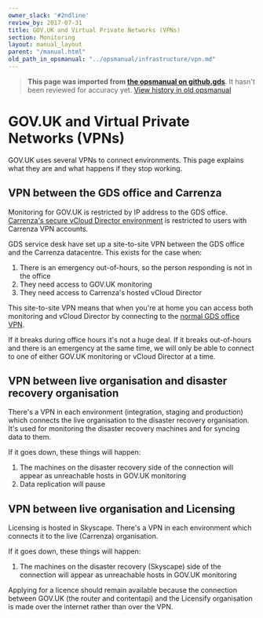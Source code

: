 ```yaml
---
owner_slack: '#2ndline'
review_by: 2017-07-31
title: GOV.UK and Virtual Private Networks (VPNs)
section: Monitoring
layout: manual_layout
parent: "/manual.html"
old_path_in_opsmanual: "../opsmanual/infrastructure/vpn.md"
---
```




> **This page was imported from [the opsmanual on github.gds](https://github.gds/gds/opsmanual)**.
It hasn't been reviewed for accuracy yet.
[View history in old opsmanual](https://github.gds/gds/opsmanual/tree/master/infrastructure/vpn.md)


# GOV.UK and Virtual Private Networks (VPNs)

GOV.UK uses several VPNs to connect environments. This page explains what they
are and what happens if they stop working.

## VPN between the GDS office and Carrenza

Monitoring for GOV.UK is restricted by IP address to the GDS office.
[Carrenza's secure vCloud Director environment][carrenza-secure]
is restricted to users with Carrenza VPN accounts.

GDS service desk have set up a site-to-site VPN between the GDS office and the
Carrenza datacentre. This exists for the case when:

1. There is an emergency out-of-hours, so the person responding is not in the office
2. They need access to GOV.UK monitoring
3. They need access to Carrenza's hosted vCloud Director

This site-to-site VPN means that when you're at home you can access both monitoring
and vCloud Director by connecting to the [normal GDS office VPN][gds-vpn].

If it breaks during office hours it's not a huge deal. If it breaks out-of-hours and
there is an emergency at the same time, we will only be able to connect to one of
either GOV.UK monitoring or vCloud Director at a time.

## VPN between live organisation and disaster recovery organisation

There's a VPN in each environment (integration, staging and production) which connects
the live organisation to the disaster recovery organisation. It's used for monitoring
the disaster recovery machines and for syncing data to them.

If it goes down, these things will happen:

1. The machines on the disaster recovery side of the connection will appear as
   unreachable hosts in GOV.UK monitoring
2. Data replication will pause

## VPN between live organisation and Licensing

Licensing is hosted in Skyscape.
There's a VPN in each environment which connects it to the live (Carrenza) organisation.

If it goes down, these things will happen:

1. The machines on the disaster recovery (Skyscape) side of the connection will appear as
   unreachable hosts in GOV.UK monitoring

Applying for a licence should remain available because
the connection between GOV.UK (the router and contentapi) and the Licensify organisation is made
over the internet rather than over the VPN.

[carrenza-secure]: howto/connect-carrenza-il2.html
[gds-vpn]: https://docs.google.com/document/d/1WRh-uBLP1XAKaytgRm5YX5DWUFHM3InZEB-xhoKzvqI/edit
